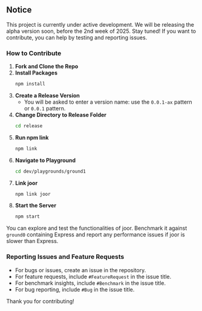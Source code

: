 ## Notice

This project is currently under active development. We will be releasing the alpha version soon, before the 2nd week of 2025. Stay tuned! If you want to contribute, you can help by testing and reporting issues.

### How to Contribute

1. **Fork and Clone the Repo**
2. **Install Packages**
    ```sh
    npm install
    ```
3. **Create a Release Version**
    - You will be asked to enter a version name: use the `0.0.1-ax` pattern or `0.0.1` pattern.
4. **Change Directory to Release Folder**
    ```sh
    cd release
    ```
5. **Run npm link**
    ```sh
    npm link
    ```
6. **Navigate to Playground**
    ```sh
    cd dev/playgrounds/ground1
    ```
7. **Link joor**
    ```sh
    npm link joor
    ```
8. **Start the Server**
    ```sh
    npm start
    ```

You can explore and test the functionalities of joor. Benchmark it against `ground0` containing Express and report any performance issues if joor is slower than Express.

### Reporting Issues and Feature Requests

- For bugs or issues, create an issue in the repository.
- For feature requests, include `#FeatureRequest` in the issue title.
- For benchmark insights, include `#Benchmark` in the issue title.
- For bug reporting, include `#Bug` in the issue title.

Thank you for contributing!
